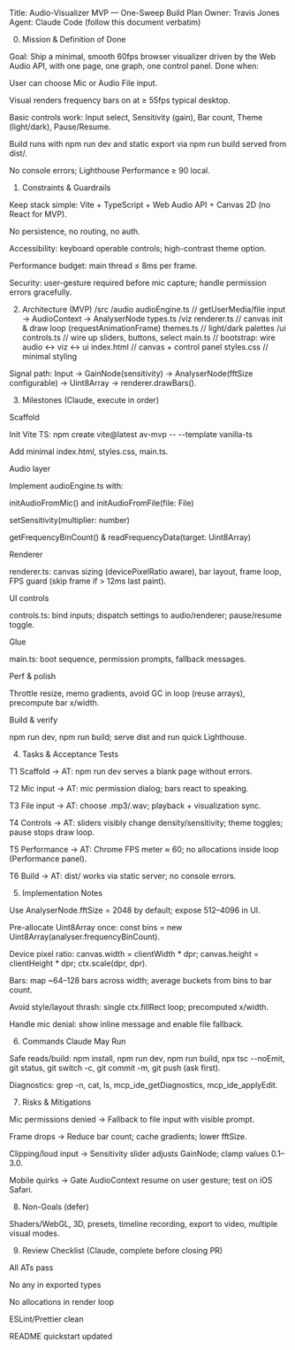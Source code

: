 Title: Audio-Visualizer MVP — One-Sweep Build Plan
Owner: Travis Jones
Agent: Claude Code (follow this document verbatim)

0) Mission & Definition of Done

Goal: Ship a minimal, smooth 60fps browser visualizer driven by the Web Audio API, with one page, one graph, one control panel.
Done when:

User can choose Mic or Audio File input.

Visual renders frequency bars on <canvas> at ≥ 55fps typical desktop.

Basic controls work: Input select, Sensitivity (gain), Bar count, Theme (light/dark), Pause/Resume.

Build runs with npm run dev and static export via npm run build served from dist/.

No console errors; Lighthouse Performance ≥ 90 local.

1) Constraints & Guardrails

Keep stack simple: Vite + TypeScript + Web Audio API + Canvas 2D (no React for MVP).

No persistence, no routing, no auth.

Accessibility: keyboard operable controls; high-contrast theme option.

Performance budget: main thread ≤ 8ms per frame.

Security: user-gesture required before mic capture; handle permission errors gracefully.

2) Architecture (MVP)
/src
  /audio
    audioEngine.ts      // getUserMedia/file input → AudioContext → AnalyserNode
    types.ts
  /viz
    renderer.ts         // canvas init & draw loop (requestAnimationFrame)
    themes.ts           // light/dark palettes
  /ui
    controls.ts         // wire up sliders, buttons, select
  main.ts               // bootstrap: wire audio ↔ viz ↔ ui
index.html              // canvas + control panel
styles.css              // minimal styling


Signal path: Input → GainNode(sensitivity) → AnalyserNode(fftSize configurable) → Uint8Array → renderer.drawBars().

3) Milestones (Claude, execute in order)

Scaffold

Init Vite TS: npm create vite@latest av-mvp -- --template vanilla-ts

Add minimal index.html, styles.css, main.ts.

Audio layer

Implement audioEngine.ts with:

initAudioFromMic() and initAudioFromFile(file: File)

setSensitivity(multiplier: number)

getFrequencyBinCount() & readFrequencyData(target: Uint8Array)

Renderer

renderer.ts: canvas sizing (devicePixelRatio aware), bar layout, frame loop, FPS guard (skip frame if > 12ms last paint).

UI controls

controls.ts: bind inputs; dispatch settings to audio/renderer; pause/resume toggle.

Glue

main.ts: boot sequence, permission prompts, fallback messages.

Perf & polish

Throttle resize, memo gradients, avoid GC in loop (reuse arrays), precompute bar x/width.

Build & verify

npm run dev, npm run build; serve dist and run quick Lighthouse.

4) Tasks & Acceptance Tests

T1 Scaffold → AT: npm run dev serves a blank page without errors.

T2 Mic input → AT: mic permission dialog; bars react to speaking.

T3 File input → AT: choose .mp3/.wav; playback + visualization sync.

T4 Controls → AT: sliders visibly change density/sensitivity; theme toggles; pause stops draw loop.

T5 Performance → AT: Chrome FPS meter ≈ 60; no allocations inside loop (Performance panel).

T6 Build → AT: dist/ works via static server; no console errors.

5) Implementation Notes

Use AnalyserNode.fftSize = 2048 by default; expose 512–4096 in UI.

Pre-allocate Uint8Array once: const bins = new Uint8Array(analyser.frequencyBinCount).

Device pixel ratio: canvas.width = clientWidth * dpr; canvas.height = clientHeight * dpr; ctx.scale(dpr, dpr).

Bars: map ~64–128 bars across width; average buckets from bins to bar count.

Avoid style/layout thrash: single ctx.fillRect loop; precomputed x/width.

Handle mic denial: show inline message and enable file fallback.

6) Commands Claude May Run

Safe reads/build: npm install, npm run dev, npm run build, npx tsc --noEmit, git status, git switch -c, git commit -m, git push (ask first).

Diagnostics: grep -n, cat, ls, mcp_ide_getDiagnostics, mcp_ide_applyEdit.

7) Risks & Mitigations

Mic permissions denied → Fallback to file input with visible prompt.

Frame drops → Reduce bar count; cache gradients; lower fftSize.

Clipping/loud input → Sensitivity slider adjusts GainNode; clamp values 0.1–3.0.

Mobile quirks → Gate AudioContext resume on user gesture; test on iOS Safari.

8) Non-Goals (defer)

Shaders/WebGL, 3D, presets, timeline recording, export to video, multiple visual modes.

9) Review Checklist (Claude, complete before closing PR)

 All ATs pass

 No any in exported types

 No allocations in render loop

 ESLint/Prettier clean

 README quickstart updated